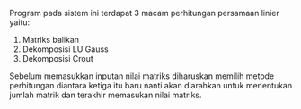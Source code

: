 Program pada sistem ini terdapat 3 macam perhitungan persamaan linier yaitu:
1. Matriks balikan
2. Dekomposisi LU Gauss
3. Dekomposisi Crout

Sebelum memasukkan inputan nilai matriks diharuskan memilih metode perhitungan diantara ketiga itu baru nanti akan diarahkan untuk menentukan jumlah matrik dan terakhir memasukan nilai matriks.
